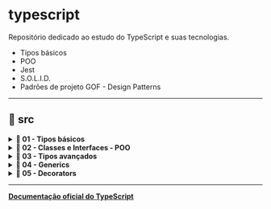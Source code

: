 # typescript
Repositório dedicado ao estudo do TypeScript e suas tecnologias.
- Tipos básicos
- POO
- Jest
- S.O.L.I.D.
- Padrões de projeto GOF - Design Patterns

---
## 📂 src

<details><summary><b> 📂 01 - Tipos básicos</b></summary>

*  01 - [annotations](src/01%20-%20Tipos%20Básicos/01%20-%20annotations)
*  02 - [any](src/01%20-%20Tipos%20Básicos/02%20-%20any)
*  03 - [void](src/01%20-%20Tipos%20Básicos/03%20-%20void)
*  04 - [object](src/01%20-%20Tipos%20Básicos/04%20-%20object)
*  05 - [array](src/01%20-%20Tipos%20Básicos/05%20-%20array)
*  06 - [tupla](src/01%20-%20Tipos%20Básicos/06%20-%20tupla)
*  07 - [null - undefined](src/01%20-%20Tipos%20Básicos/07%20-%20null%20-%20undefined)
*  08 - [never](src/01%20-%20Tipos%20Básicos/08%20-%20never)
*  09 - [enum](src/01%20-%20Tipos%20Básicos/09%20-%20enum)
*  10 - [unknown](src/01%20-%20Tipos%20Básicos/10%20-%20unknown)
*  11 - [union types](src/01%20-%20Tipos%20Básicos/11%20-%20union%20types)
*  12 - [tipos literais](src/01%20-%20Tipos%20Básicos/12%20-%20tipos%20literais)
*  13 - [type alias](src/01%20-%20Tipos%20Básicos/13%20-%20type%20alias)
*  14 - [intersection types](src/01%20-%20Tipos%20Básicos/14%20-%20intersection%20types)
*  15 - [funções](src/01%20-%20Tipos%20Básicos/15%20-%20funções)
*  16 - [strutural typing](src/01%20-%20Tipos%20Básicos/16%20-%20strutural%20typing)
*  17 - [type assertions](src/01%20-%20Tipos%20Básicos/17%20-%20type%20assertions)
*  18 - [webpack](src/01%20-%20Tipos%20Básicos/18%20-%20webpack)
*  19 - [exercicio](src/01%20-%20Tipos%20Básicos/19%20-%20exercicio)
*  20 - [this em funções](src/01%20-%20Tipos%20Básicos/20%20-%20this%20em%20funções)
</details>

<details><summary><b> 📂 02 - Classes e Interfaces - POO</b></summary>

*  01 - classes
*  02 - public e private
*  03 - herança + diagrama UML
*  04 - super
*  05 - protected
*  06 - getters e setters
*  07 - static
*  08 - construtor
*  09 - abstract
*  10 - associação + diagrama UML
*  11 - agregação + UML
*  12 - composição
*  13 - Type Alias em Classes
*  14 - interfaces
*  15 - exercício player
*  16 - interface parte 2
</details>

<details><summary><b> 📂 03 - Tipos avançados</b></summary>

*  01 - type guards
*  02 - keyof e typeof
*  03 - chaves em tipos
*  04 - this polimorfico
*  05 - overload funções
*  06 - operators ES2020
</details>

<details><summary><b> 📂 04 - Generics</b></summary>

*  01 - generics 1 (Introdução)
*  02 - generics 2 (Array e Promises são generics)
*  03 - generics 3 (Interfaces e Type Alias)
*  04 - restrições em generics (constraints)
*  05 - generics com classe (implementação TAD pilha)
*  06 - generics com intersection
*  07 - type predicate
*  08 - utility types
*  09 - exercício
</details>

<details><summary><b> 📂 05 - Decorators</b></summary>

* 01 -
</details>

---
**[Documentação oficial do TypeScript](https://www.typescriptlang.org/docs/handbook/intro.html)**